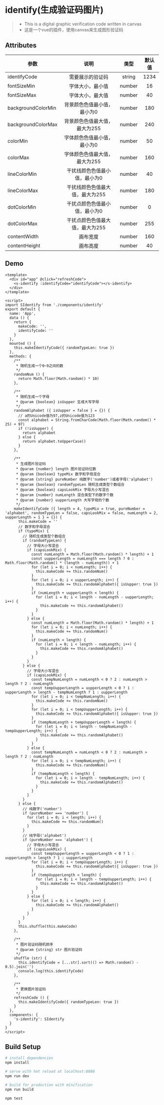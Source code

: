 # identify(生成验证码图片)

>+ This is a digital graphic verification code written in canvas
>+ 这是一个vue的插件，使用canvas来生成图形验证码


## Attributes

| 参数                  |     说明                          |   类型    |   默认值  |
| --------              | :-----:                          | :----:    |  :----:   |
| identifyCode          |   需要展示的验证码                |  string   |   1234    |
| fontSizeMin           |  字体大小，最小值                 |  number   |   16      |
| fontSizeMax           |  字体大小，最大值                 |  number   |   40      |
| backgroundColorMin    |  背景颜色色值最小值，最小为0       |  number   |   180     |
| backgroundColorMax    |  背景颜色色值最大值，最大为255     |  number   |   240     |
| colorMin              |  字体颜色色值最小值，最小为0       |  number   |   50      |
| colorMax              |  字体颜色色值最大值，最大为255     |  number   |   160     |
| lineColorMin          |  干扰线颜色色值最小值，最小为0     |  number   |   40      |
| lineColorMax          |  干扰线颜色色值最大值，最大为255   |  number   |   180     |
| dotColorMin           |  干扰点颜色色值最小值，最小为0     |  number   |   0       |
| dotColorMax           |  干扰点颜色色值最大值，最大为255   |  number   |   255     |
| contentWidth          |  画布宽度                        |  number   |   160     |
| contentHeight         |  画布高度                        |  number   |   40      |

## Demo
```
<template>
  <div id="app" @click="refreshCode">
    <s-identify :identifyCode="identifyCode"></s-identify>
  </div>
</template>

<script>
import SIdentify from './components/identify'
export default {
  name: 'App',
  data () {
    return {
      makeCode: '',
      identifyCode: ''
    }
  },
  mounted () {
    this.makeIdentifyCode({ randomTypeLen: true })
  },
  methods: {
    /**
     * 随机生成一个0~9之间的数
     */
    randomNum () {
      return Math.floor(Math.random() * 10)
    },

    /**
     * 随机生成一个字母
     * @param {boolean} isUupper 生成大写字母
     */
    randomAlphabet ({ isUupper = false } = {}) {
      // a的Unicode值为97,z的Unicode值为123
      const alphabet = String.fromCharCode(Math.floor(Math.random() * 25) + 97)
      if (!isUupper) {
        return alphabet
      } else {
        return alphabet.toUpperCase()
      }
    },

    /**
     * 生成图片验证码
     * @param {number} length 图片验证码位数
     * @param {boolean} typeMix 数字和字母混合
     * @param {string} pureNumber 纯数字('number')或者字母('alphabet')
     * @param {boolean} randomTypeLen 随机生成类型个数组合
     * @param {boolean} capsLookMix 字母大小写混合
     * @param {number} numLength 混合类型下的数字个数
     * @param {number} uupperLength 大写字母的个数
     */
    makeIdentifyCode ({ length = 4, typeMix = true, pureNumber = 'alphabet', randomTypeLen = false, capsLookMix = false, numLength = 2, uupperLength = 1 } = {}) {
      this.makeCode = ''
      // 数字和字母混合
      if (typeMix) {
        // 随机生成类型个数组合
        if (randomTypeLen) {
          // 字母大小写混合
          if (capsLookMix) {
            const numLength = Math.floor(Math.random() * length) + 1
            const uupperLength = numLength === length ? 0 : Math.floor(Math.random() * (length - numLength)) + 1
            for (let i = 0; i < numLength; i++) {
              this.makeCode += this.randomNum()
            }
            for (let i = 0; i < uupperLength; i++) {
              this.makeCode += this.randomAlphabet({ isUupper: true })
            }
            if (numLength + uupperLength < length) {
              for (let i = 0; i < length - numLength - uupperLength; i++) {
                this.makeCode += this.randomAlphabet()
              }
            }
          } else {
            const numLength = Math.floor(Math.random() * length) + 1
            for (let i = 0; i < numLength; i++) {
              this.makeCode += this.randomNum()
            }
            if (numLength < length) {
              for (let i = 0; i < length - numLength; i++) {
                this.makeCode += this.randomAlphabet()
              }
            }
          }
        } else {
          // 字母大小写混合
          if (capsLookMix) {
            const tempNumLength = numLength < 0 ? 2 : numLength > length ? 2 : numLength
            const tempUupperLength = uupperLength < 0 ? 1 : uupperLength > length - tempNumLength ? 1 : uupperLength
            for (let i = 0; i < tempNumLength; i++) {
              this.makeCode += this.randomNum()
            }
            for (let i = 0; i < tempUupperLength; i++) {
              this.makeCode += this.randomAlphabet({ isUupper: true })
            }
            if (tempNumLength + tempUupperLength < length) {
              for (let i = 0; i < length - tempNumLength - tempUupperLength; i++) {
                this.makeCode += this.randomAlphabet()
              }
            }
          } else {
            const tempNumLength = numLength < 0 ? 2 : numLength > length ? 2 : numLength
            for (let i = 0; i < tempNumLength; i++) {
              this.makeCode += this.randomNum()
            }
            if (tempNumLength < length) {
              for (let i = 0; i < length - tempNumLength; i++) {
                this.makeCode += this.randomAlphabet()
              }
            }
          }
        }
      } else {
        // 纯数字('number')
        if (pureNumber === 'number') {
          for (let i = 0; i < length; i++) {
            this.makeCode += this.randomNum()
          }
        }
        // 纯字母('alphabet')
        if (pureNumber === 'alphabet') {
          // 字母大小写混合
          if (capsLookMix) {
            const tempUupperLength = uupperLength < 0 ? 1 : uupperLength > length ? 1 : uupperLength
            for (let i = 0; i < tempUupperLength; i++) {
              this.makeCode += this.randomAlphabet({ isUupper: true })
            }
            if (tempUupperLength < length) {
              for (let i = 0; i < length - tempUupperLength; i++) {
                this.makeCode += this.randomAlphabet()
              }
            }
          } else {
            for (let i = 0; i < length; i++) {
              this.makeCode += this.randomAlphabet()
            }
          }
        }
      }
      this.shuffle(this.makeCode)
    },

    /**
     * 图片验证码随机排序
     * @param {string} str 图片验证码
     */
    shuffle (str) {
      this.identifyCode = [...str].sort(() => Math.random() - 0.5).join('')
      console.log(this.identifyCode)
    },

    /**
     * 更换图片验证码
     */
    refreshCode () {
      this.makeIdentifyCode({ randomTypeLen: true })
    }
  },
  components: {
    's-identify': SIdentify
  }
}
</script>

```
## Build Setup

``` bash
# install dependencies
npm install

# serve with hot reload at localhost:8080
npm run dev

# build for production with minification
npm run build

npm test
```